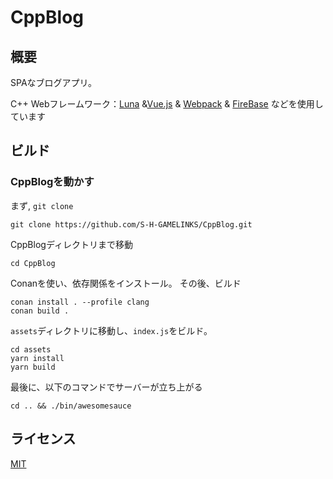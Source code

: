 # CppBlog
## 概要

SPAなブログアプリ。

C++ Webフレームワーク：[Luna](https://github.com/DEGoodmanWilson/luna) &[Vue.js](https://github.com/vuejs/vue) & [Webpack](https://github.com/webpack/webpack) & [FireBase](https://firebase.google.com) などを使用しています

## ビルド

### CppBlogを動かす

まず, `git clone `

```
git clone https://github.com/S-H-GAMELINKS/CppBlog.git
```

CppBlogディレクトリまで移動

```
cd CppBlog
```

Conanを使い、依存関係をインストール。
その後、ビルド

```
conan install . --profile clang 
conan build .
```

`assets`ディレクトリに移動し、`index.js`をビルド。

```
cd assets
yarn install
yarn build
```

最後に、以下のコマンドでサーバーが立ち上がる

```
cd .. && ./bin/awesomesauce
```

## ライセンス
[MIT](./LICENSE)
